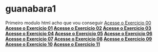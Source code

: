 # guanabara1
 Primeiro modulo html
acho que vou conseguir
<a href="https://devalfred22.github.io/guanabara1/EX00/">Acesse o Exercicio 00</a>
<b>
<a href="https://devalfred22.github.io/guanabara1/EX01/">Acesse o Exercicio 01</a>
<b>
<a href="https://devalfred22.github.io/guanabara1/EX02/">Acesse o Exercicio 02</a>
<b>
<a href="https://devalfred22.github.io/guanabara1/EX03/">Acesse o Exercicio 03</a>
<b>
<a href="https://devalfred22.github.io/guanabara1/EX04/">Acesse o Exercicio 04</a>
<b>
<a href="https://devalfred22.github.io/guanabara1/EX05/">Acesse o Exercicio 05</a>
<b>
<a href="https://devalfred22.github.io/guanabara1/EX06/">Acesse o Exercicio 06</a>
<b>
<a href="https://devalfred22.github.io/guanabara1/EX07/">Acesse o Exercicio 07</a>
<b>
<a href="https://devalfred22.github.io/guanabara1/EX08/">Acesse o Exercicio 08</a>
<b>
<a href="https://devalfred22.github.io/guanabara1/EX09/">Acesse o Exercicio 09</a>
<b>
<a href="https://devalfred22.github.io/guanabara1/EX10/">Acesse o Exercicio 10</a>
<b>
<a href="https://devalfred22.github.io/guanabara1/EX11/">Acesse o Exercicio 11</a>